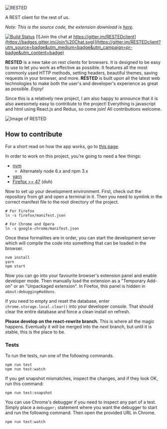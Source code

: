 ![RESTED](https://github.com/esphen/RESTED/raw/master/images/rested-logo-full.png)

A REST client for the rest of us.

_Note: This is the source code, the extension download is [here](https://addons.mozilla.org/en-US/firefox/addon/rested/?src=github)._

[![Build Status](https://travis-ci.org/esphen/RESTED.svg?branch=react-rewrite)](https://travis-ci.org/esphen/RESTED)
[![Join the chat at https://gitter.im/RESTEDclient](https://badges.gitter.im/Join%20Chat.svg)](https://gitter.im/RESTEDclient?utm_source=badge&utm_medium=badge&utm_campaign=pr-badge&utm_content=badge)

**RESTED** is a new take on rest clients for browsers.
It is designed to be easy to use to let you work as effective as possible.
It features all the most commonly used HTTP methods, setting headers, beautiful themes,
saving requests in your browser, and more.
**RESTED** is built upon all the latest web technologies to make
both the user's and developer's experience as great as possible. _Enjoy!_


Since this is a relatively new project, I am also happy to announce that
it is also awesomely easy to contribute to the project! Everything is
javascript and html using React.js and Redux, so come join! All contributions
welcome.

![Image of RESTED](https://github.com/esphen/RESTED/raw/master/images/rested-app.png)

## How to contribute
For a short read on how the app works, go to [this page](https://github.com/esphen/RESTED/wiki).

In order to work on this project, you're going to need a few things:
 - [nvm](https://github.com/creationix/nvm)
   - Alternately node 6.x and npm 3.x
 - [yarn](https://yarnpkg.com/en/docs/install)
 - [Firefox >= 47](http://funny-pictures-blog.com/wp-content/uploads/funny-pictures/Hurr-durr.jpg) (duh)

Now to set up your development environment. First, check out the repository from
git and open a terminal in it. Then you need to symlink in the correct manifest
file to the root directory of the project.

    # For Firefox
    ln -s firefox/manifest.json

    # For Chrome and Opera
    ln -s google-chrome/manifest.json

Once these formalities are in order, you can start the development server which
will compile the code into something that can be loaded in the browser.

    nvm install
    yarn
    npm start

Now you can go into your favourite browser's extension panel and enable
developer mode. Then manually load the extension as a "Temporary Add-on" or
an "Unpackaged extension". In Firefox, this panel is hidden in
`about:debugging#addons`.

If you need to empty and reset the database, enter
`chrome.storage.local.clear()` into your developer console. That should clear
the entire database and force a clean install on refresh.

**Please develop on the react-rewrite branch.**
This is where all the magic happens. Eventually it will be merged into the
_next_ branch, but until it is stable, this is the place to be.

### Tests

To run the tests, run one of the following commands.

    npm run test
    npm run test:watch

If you get snapshot mismatches, inspect the changes, and if they look OK, run
this command:

    npm run test:snapshot

You can use Chrome's debugger if you need to inspect any part of a test. Simply
place a `debugger;` statement where you want the debugger to start and run the
following command. Then open the provided URL in Chrome.

    npm run test:watch

